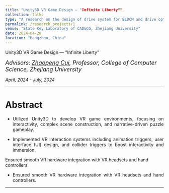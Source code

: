 ```yaml
---
title: "Unity3D VR Game Design — "Infinite Liberty""
collection: talks
type: "A research on the design of drive system for BLDCM and drive optimization"
permalink: /research_projects/1
venue: "State Key Laboratory of CAD&CG, Zhejiang University"
date: 2024-04-20
location: "Hangzhou, China"
---
```

Unity3D VR Game Design — "Infinite Liberty"  

*<font size=4>Advisors:</font> [<font size=4>Zhaopeng Cui</font>](https://zhpcui.github.io/)<font size=4>, Professor, College of Computer Science, Zhejiang University</font>*   

*April, 2024 - July, 2024*  

- - -  





Abstract
===  

- <p style = "text-align:justify; text-justify:inter-ideograph;"> Utilized Unity3D to develop VR game environments, focusing on interactivity, complex scene construction, and narrative-driven puzzle gameplay.</p>
- <p style = "text-align:justify; text-justify:inter-ideograph;"> Implemented VR interaction systems including animation triggers, user interface (UI) design, and collider triggers to boost interactivity and immersion.
Ensured smooth VR hardware integration with VR headsets and hand controllers.</p>
- <p style = "text-align:justify; text-justify:inter-ideograph;"> Ensured smooth VR hardware integration with VR headsets and hand controllers. </p>  

- - -  
